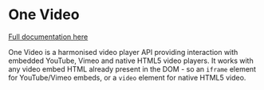 # One Video

[Full documentation here](https://mitya.uk/projects/one-video)

One Video is a harmonised video player API providing interaction with embedded YouTube, Vimeo and native HTML5 video players.  It works with any video embed HTML already present in the DOM - so an `iframe` element for YouTube/Vimeo embeds, or a `video` element for native HTML5 video.
